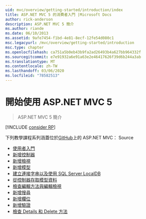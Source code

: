 ```yaml
---
uid: mvc/overview/getting-started/introduction/index
title: ASP.NET MVC 5 的消費者入門 |Microsoft Docs
author: rick-anderson
description: ASP.NET MVC 5 簡介
ms.author: riande
ms.date: 06/10/2013
ms.assetid: 9afe7454-f1bd-4e81-8ecf-12fe54d080c1
msc.legacyurl: /mvc/overview/getting-started/introduction
msc.type: chapter
ms.openlocfilehash: ca751a5b0eb43b9fa2ad26493b4a627bb964332f
ms.sourcegitcommit: e7e91932a6e91a63e2e46417626f39d6b244a3ab
ms.translationtype: MT
ms.contentlocale: zh-TW
ms.lasthandoff: 03/06/2020
ms.locfileid: "78582513"
---
```

# <a name="getting-started-with-aspnet-mvc-5"></a>開始使用 ASP.NET MVC 5

> ASP.NET MVC 5 簡介

[!INCLUDE [consider RP](../../../../includes/razor.md)]

下列教學課程系列涵蓋位於[GitHub](https://github.com/dotnet/AspNetDocs/tree/master/aspnet/mvc/overview/getting-started/introduction/sample/MvcMovie/MvcMovie)上的 ASP.NET MVC： Source

- [使用者入門](getting-started.md)
- [新增控制器](adding-a-controller.md)
- [新增檢視](adding-a-view.md)
- [新增模型](adding-a-model.md)
- [建立連接字串以及使用 SQL Server LocalDB](creating-a-connection-string.md)
- [從控制器存取模型資料](accessing-your-models-data-from-a-controller.md)
- [檢查編輯方法與編輯檢視](examining-the-edit-methods-and-edit-view.md)
- [新增搜尋](adding-search.md)
- [新增欄位](adding-a-new-field.md)
- [新增驗證](adding-validation.md)
- [檢查 Details 和 Delete 方法](examining-the-details-and-delete-methods.md)
